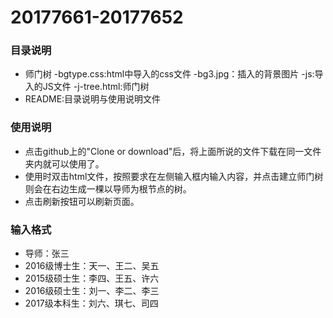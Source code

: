 # 20177661-20177652
### 目录说明

- 师门树
  -bgtype.css:html中导入的css文件
  -bg3.jpg：插入的背景图片
  -js:导入的JS文件
  -j-tree.html:师门树
- README:目录说明与使用说明文件

### 使用说明

 - 点击github上的"Clone or download"后，将上面所说的文件下载在同一文件夹内就可以使用了。
 - 使用时双击html文件，按照要求在左侧输入框内输入内容，并点击建立师门树则会在右边生成一棵以导师为根节点的树。
 - 点击刷新按钮可以刷新页面。

### 输入格式
 - 导师：张三
 - 2016级博士生：天一、王二、吴五
 - 2015级硕士生：李四、王五、许六
 - 2016级硕士生：刘一、李二、李三
 - 2017级本科生：刘六、琪七、司四

